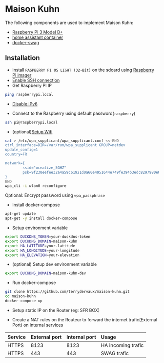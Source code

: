 # Maison Kuhn

The following components are used to implement Maison Kuhn:
- [Raspberry PI 3 Model B+](https://www.raspberrypi.org/products/raspberry-pi-3-model-b-plus/)
- [home assistant container](https://www.home-assistant.io/installation/odroid#install-home-assistant-container)
- [docker-swag](https://github.com/linuxserver/docker-swag)

## Installation

* Install ``RASPBERRY PI OS LIGHT (32-Bit)`` on the sdcard using [Raspberry PI imager](https://www.raspberrypi.org/software/)
* [Enable SSH connection](https://www.raspberrypi.org/documentation/remote-access/ssh/)
* Get Raspberry PI IP
  
```sh
ping raspberrypi.local
```

* [Disable IPv6](https://cwesystems.com/?p=231)

* Connect to the Raspberry using default password(``raspberry``)

```sh
ssh pi@raspberrypi.local
```
* (optional)[Setup Wifi](https://www.raspberrypi.org/documentation/configuration/wireless/wireless-cli.md) 

```sh
cat > /etc/wpa_supplicant/wpa_supplicant.conf <<-END
ctrl_interface=DIR=/var/run/wpa_supplicant GROUP=netdev
update_config=1
country=FR

network={
        ssid="ocealize_5GHZ"
        psk=9f230eefee32a4a59c61921d0a60e4951644e749fe394b3edc8297980e0618cd
}
END
wpa_cli -i wlan0 reconfigure
```

Optional: Encrypt password using `wpa_passphrase`

* Install docker-compose

```sh
apt-get update
apt-get -y install docker-compose
```

* Setup environment variable

```bash
export DUCKDNS_TOKEN=your-duckdns-token
export DUCKDNS_DOMAIN=maison-kuhn
export HA_LATITUDE=your-latitude
export HA_LONGITUDE=your-longitude
export HA_ELEVATION=your-elevation
```

* (optional) Setup dev environment variable

```bash
export DUCKDNS_DOMAIN=maison-kuhn-dev
```

* Run docker-compose

```bash
git clone https://github.com/terrydervaux/maison-kuhn.git
cd maison-kuhn
docker-compose up 
```

* Setup static IP on the Router (eg: SFR BOX)

* Create a NAT rules on the Routeur to forward the internet trafic(External Port) 
  on internal services

| Service | External port | Internal port | Usage              |
| :------ | :------------ | :------------ | :----------------- |
| HTTPS   | 8123          | 8123          | HA incoming trafic |
| HTTPS   | 443           | 443           | SWAG trafic        |

